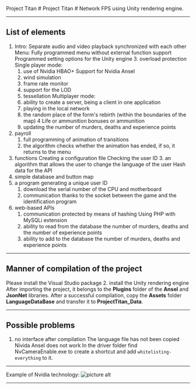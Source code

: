 Project Titan # Project Titan #
Network FPS using Unity rendering engine.
- - - -
## List of elements ##
1. Intro:
    Separate audio and video playback synchronized with each other
Menu:
    Fully programmed menu without external function support
    Programmed setting options for the Unity engine
    3. overload protection
Single player mode:
    1. use of Nvidia HBAO+
    Support for Nvidia Ansel
    3. wind simulation
    4. frame rate monitor
    5. support for the LOD
    6. tessellation
Multiplayer mode:
   1. ability to create a server, being a client in one application
   2. playing in the local network
    3. the random place of the form's rebirth (within the boundaries of the map)
    4 Life or ammunition bonuses or ammunition
    5. updating the number of murders, deaths and experience points
5. payroll
    1. full programming of animation of transitions
    2. the algorithm checks whether the animation has ended, if so, it returns to the menu
6. functions
    Creating a configuration file
    Checking the user ID
    3. an algorithm that allows the user to change the language of the user
    Hash data for the API
7. simple database and button map
8. a program generating a unique user ID
    1. download the serial number of the CPU and motherboard
    2. communication thanks to the socket between the game and the identification program
9. web-based APIs
    1. communication protected by means of hashing
    Using PHP with MySQLi extension
    3. ability to read from the database the number of murders, deaths and the number of experience points
    4. ability to add to the database the number of murders, deaths and experience points
- - - -
## Manner of compilation of the project ##
Please install the Visual Studio package
2. install the Unity rendering engine
After importing the project, it belongs to the **Plugins** folder of the **Ansel** and **JsonNet** libraries.
After a successful compilation, copy the **Assets** folder **LanguageDataBase** and transfer it to **ProjectTitan_Data**.
- - - -
## Possible problems ##
1. no interface after compilation
    The language file has not been copied
Nivida Ansel does not work
    In the driver folder find NvCameraEnable.exe to create a shortcut and add `whitelisting-everything` to it.
- - - -
Example of Nvidia technology:
 ![picture alt](http://i.imgur.com/Dh1kqXo.png 'Nvida <3')
- - - -
